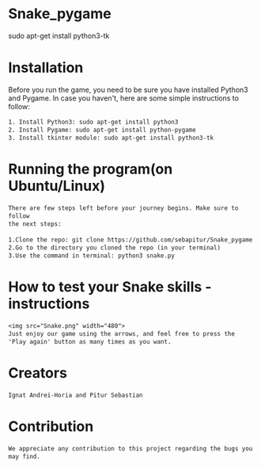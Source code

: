 # Snake_pygame
sudo apt-get install python3-tk
# Installation

Before you run the game, you need to be sure you have installed Python3 and 
Pygame. In case you haven't, here are some simple instructions to follow:

    1. Install Python3: sudo apt-get install python3
    2. Install Pygame: sudo apt-get install python-pygame
    3. Install tkinter module: sudo apt-get install python3-tk

# Running the program(on Ubuntu/Linux)

    There are few steps left before your journey begins. Make sure to follow
    the next steps:

    1.Clone the repo: git clone https://github.com/sebapitur/Snake_pygame
    2.Go to the directory you cloned the repo (in your terminal)
    3.Use the command in terminal: python3 snake.py


# How to test your Snake skills - instructions
	<img src="Snake.png" width="480">
	Just enjoy our game using the arrows, and feel free to press the 
	'Play again' button as many times as you want.
    

# Creators
	
	Ignat Andrei-Horia and Pitur Sebastian

# Contribution

	We appreciate any contribution to this project regarding the bugs you may find.

